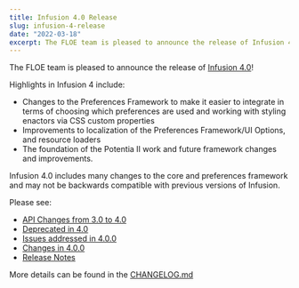 ```yaml
---
title: Infusion 4.0 Release
slug: infusion-4-release
date: "2022-03-18"
excerpt: The FLOE team is pleased to announce the release of Infusion 4.0!
---
```

The FLOE team is pleased to announce the release of
[Infusion 4.0](https://github.com/fluid-project/infusion/releases/tag/v4.0.0)!

Highlights in Infusion 4 include:

* Changes to the Preferences Framework to make it easier to integrate in terms of choosing
which preferences are used and working with styling enactors via CSS custom properties
* Improvements to localization of the Preferences Framework/UI Options, and resource loaders
* The foundation of the Potentia II work and future framework changes and improvements.

Infusion 4.0 includes many changes to the core and preferences framework and may not
be backwards compatible with previous versions of Infusion.

Please see:

* [API Changes from 3.0 to 4.0](https://docs.fluidproject.org/infusion/development/APIChangesFrom3_0To4_0)
* [Deprecated in 4.0](https://docs.fluidproject.org/infusion/development/DeprecatedIn4_0)
* [Issues addressed in 4.0.0](https://issues.fluidproject.org/projects/FLUID/versions/11220)
* [Changes in 4.0.0](https://github.com/fluid-project/infusion/compare/v3.0.0...v4.0.0)
* [Release Notes](https://github.com/fluid-project/infusion/blob/v4.0.0/ReleaseNotes.md)

More details can be found in the
[CHANGELOG.md](https://github.com/fluid-project/infusion/blob/v4.0.0/CHANGELOG.md#400---2022-03-17)
